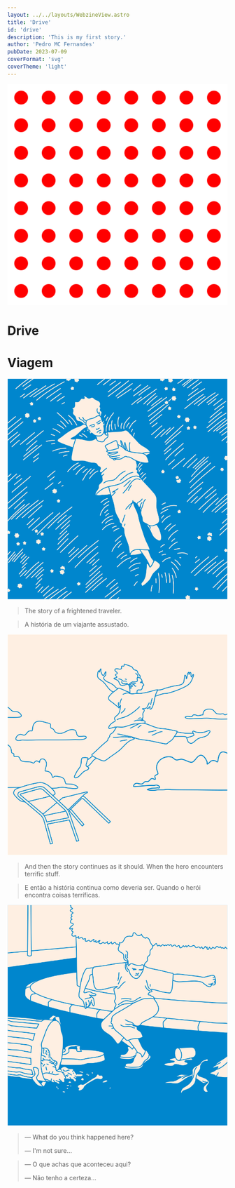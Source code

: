 ```yaml
---
layout: ../../layouts/WebzineView.astro
title: 'Drive'
id: 'drive'
description: 'This is my first story.'
author: 'Pedro MC Fernandes'
pubDate: 2023-07-09
coverFormat: 'svg'
coverTheme: 'light'
---
```

<div slide="cover">

![This is an image](../../assets/dor-cronica/drive/cover.svg)

# Drive

# Viagem

</div><div slide>

![This is an image](../../assets/dor-cronica/drive/webzi.svg)

> The story of a frightened traveler.

> A história de um viajante assustado.

</div><div slide>

![This is an image](../../assets/dor-cronica/drive/webzi2.svg)

> And then the story continues as it should. When the hero encounters terrific stuff.

> E então a história continua como deveria ser. Quando o herói encontra coisas terríficas.

</div><div slide>

![This is an image](../../assets/dor-cronica/drive/webzi3.svg)

> — What do you think happened here?
> 
> — I'm not sure...

> — O que achas que aconteceu aqui?
> 
> — Não tenho a certeza...

</div>